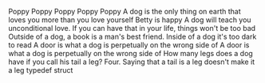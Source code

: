Poppy
Poppy
Poppy
Poppy
Poppy
A dog is the only thing on earth that loves you more than you love yourself
Betty is happy
A dog will teach you unconditional love. If you can have that in your life, things won't be too bad
Outside of a dog, a book is a man's best friend. Inside of a dog it's too dark to read
A door is what a dog is perpetually on the wrong side of
A door is what a dog is perpetually on the wrong side of
How many legs does a dog have if you call his tail a leg? Four. Saying that a tail is a leg doesn't make it a leg
typedef struct
